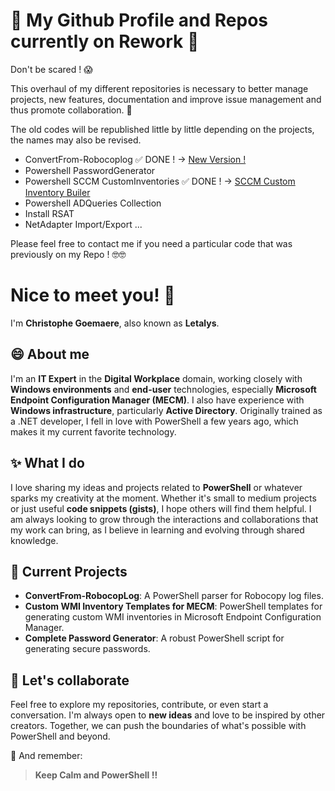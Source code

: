 # :construction: My Github Profile and Repos currently on Rework :construction:

Don't be scared ! :scream:

This overhaul of my different repositories is necessary to better manage projects, new features, documentation and improve issue management and thus promote collaboration. :handshake:

The old codes will be republished little by little depending on the projects, the names may also be revised. 

- ConvertFrom-Robocoplog :white_check_mark: DONE ! -> [New Version ! ](https://github.com/Letalys/ConvertFrom-RobocopLog)
- Powershell PasswordGenerator
- Powershell SCCM CustomInventories :white_check_mark: DONE ! -> [SCCM Custom Inventory Builer]([https://github.com/Letalys/ConvertFrom-RobocopLog](https://github.com/Letalys/SCCM-CustomInventoryBuilder))
- Powershell ADQueries Collection
- Install RSAT
- NetAdapter Import/Export
...

Please feel free to contact me if you need a particular code that was previously on my Repo ! :nerd_face::nerd_face:

# Nice to meet you! 👋

I'm **Christophe Goemaere**, also known as **Letalys**.

## 😄 About me
I'm an **IT Expert** in the **Digital Workplace** domain, working closely with **Windows environments** and **end-user** technologies, especially **Microsoft Endpoint Configuration Manager (MECM)**. I also have experience with **Windows infrastructure**, particularly **Active Directory**.
Originally trained as a .NET developer, I fell in love with PowerShell a few years ago, which makes it my current favorite technology.

## ✨ What I do
I love sharing my ideas and projects related to **PowerShell** or whatever sparks my creativity at the moment. Whether it's small to medium projects or just useful **code snippets (gists)**, I hope others will find them helpful. I am always looking to grow through the interactions and collaborations that my work can bring, as I believe in learning and evolving through shared knowledge.

## 🔭 Current Projects
- **ConvertFrom-RobocopLog**: A PowerShell parser for Robocopy log files.
- **Custom WMI Inventory Templates for MECM**: PowerShell templates for generating custom WMI inventories in Microsoft Endpoint Configuration Manager.
- **Complete Password Generator**: A robust PowerShell script for generating secure passwords.

## 👯 Let's collaborate
Feel free to explore my repositories, contribute, or even start a conversation. I'm always open to **new ideas** and love to be inspired by other creators. Together, we can push the boundaries of what's possible with PowerShell and beyond.

💬 And remember:
> **Keep Calm and PowerShell !!** 
